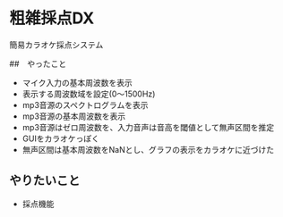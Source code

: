# 粗雑採点DX
簡易カラオケ採点システム

##　やったこと
- マイク入力の基本周波数を表示
- 表示する周波数域を設定(0〜1500Hz)
- mp3音源のスペクトログラムを表示
- mp3音源の基本周波数を表示
- mp3音源はゼロ周波数を、入力音声は音高を閾値として無声区間を推定
- GUIをカラオケっぽく
- 無声区間は基本周波数をNaNとし、グラフの表示をカラオケに近づけた

## やりたいこと
- 採点機能